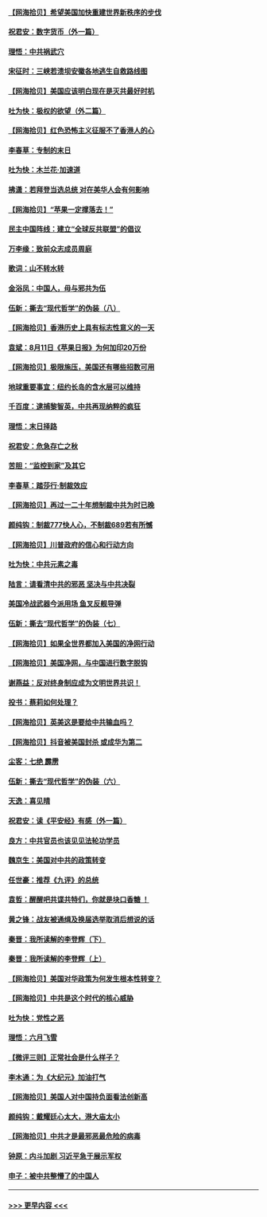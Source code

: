 #### [【网海拾贝】希望美国加快重建世界新秩序的步伐](../pages/nsc993/n12334224.md?t=08161602) 
#### [祝君安：数字货币（外一篇）](../pages/nsc993/n12334186.md?t=08161602) 
#### [理悟：中共祸武穴](../pages/nsc993/n12333962.md?t=08161602) 
#### [宋征时：三峡若溃坝安徽各地逃生自救路线图](../pages/nsc993/n12332450.md?t=08161602) 
#### [【网海拾贝】美国应该明白现在是灭共最好时机](../pages/nsc993/n12332313.md?t=08161602) 
#### [吐为快：极权的欲望（外二篇）](../pages/nsc993/n12332089.md?t=08161602) 
#### [【网海拾贝】红色恐怖主义征服不了香港人的心](../pages/nsc993/n12329296.md?t=08161602) 
#### [李春草：专制的末日](../pages/nsc993/n12329079.md?t=08161602) 
#### [吐为快：木兰花‧加速道](../pages/nsc993/n12327366.md?t=08161602) 
#### [拂潇：若拜登当选总统 对在美华人会有何影响](../pages/nsc993/n12295996.md?t=08161602) 
#### [【网海拾贝】“苹果一定撑落去！”](../pages/nsc993/n12326784.md?t=08161602) 
#### [民主中国阵线：建立“全球反共联盟”的倡议](../pages/nsc993/n12324177.md?t=08161602) 
#### [万李缘：致前众志成员周庭](../pages/nsc993/n12324635.md?t=08161602) 
#### [歌词：山不转水转](../pages/nsc993/n12324599.md?t=08161602) 
#### [金浴凤：中国人，毋与邪共为伍](../pages/nsc993/n12324257.md?t=08161602) 
#### [伍新：撕去“现代哲学”的伪装（八）](../pages/nsc993/n12324188.md?t=08161602) 
#### [【网海拾贝】香港历史上具有标志性意义的一天](../pages/nsc993/n12324021.md?t=08161602) 
#### [袁斌：8月11日《苹果日报》为何加印20万份](../pages/nsc993/n12323955.md?t=08161602) 
#### [【网海拾贝】极限施压，美国还有哪些招数可用](../pages/nsc993/n12322512.md?t=08161602) 
#### [地球重要事宜：纽约长岛的含水层可以维持](../pages/nsc993/n12321844.md?t=08161602) 
#### [千百度：逮捕黎智英，中共再现纳粹的疯狂](../pages/nsc993/n12321777.md?t=08161602) 
#### [理悟：末日择路](../pages/nsc993/n12320812.md?t=08161602) 
#### [祝君安：危急存亡之秋](../pages/nsc993/n12320795.md?t=08161602) 
#### [苦胆：“监控到家”及其它](../pages/nsc993/n12320751.md?t=08161602) 
#### [李春草：踏莎行·制裁效应](../pages/nsc993/n12318290.md?t=08161602) 
#### [【网海拾贝】再过一二十年想制裁中共为时已晚](../pages/nsc993/n12318195.md?t=08161602) 
#### [颜纯钩：制裁777快人心，不制裁689若有所憾](../pages/nsc993/n12316912.md?t=08161602) 
#### [【网海拾贝】川普政府的信心和行动方向](../pages/nsc993/n12316673.md?t=08161602) 
#### [吐为快：中共元素之毒](../pages/nsc993/n12316547.md?t=08161602) 
#### [陆言：请看清中共的邪恶 坚决与中共决裂](../pages/nsc993/n12315784.md?t=08161602) 
#### [美国冷战武器今派用场 鱼叉反舰导弹](../pages/nsc993/n12316258.md?t=08161602) 
#### [伍新：撕去“现代哲学”的伪装（七）](../pages/nsc993/n12315846.md?t=08161602) 
#### [【网海拾贝】如果全世界都加入美国的净网行动](../pages/nsc993/n12315588.md?t=08161602) 
#### [【网海拾贝】美国净网，与中国进行数字脱钩](../pages/nsc993/n12312813.md?t=08161602) 
#### [谢燕益：反对终身制应成为文明世界共识！](../pages/nsc993/n12310465.md?t=08161602) 
#### [投书：蔡莉如何处理？](../pages/nsc993/n12310224.md?t=08161602) 
#### [【网海拾贝】英美这是要给中共输血吗？](../pages/nsc993/n12307646.md?t=08161602) 
#### [【网海拾贝】抖音被美国封杀 或成华为第二](../pages/nsc993/n12305277.md?t=08161602) 
#### [尘客：七绝 霹雳](../pages/nsc993/n12304053.md?t=08161602) 
#### [伍新：撕去“现代哲学”的伪装（六）](../pages/nsc993/n12303243.md?t=08161602) 
#### [天逸：喜见晴](../pages/nsc993/n12303226.md?t=08161602) 
#### [祝君安：读《平安经》有感（外一篇）](../pages/nsc993/n12303170.md?t=08161602) 
#### [良方：中共官员也该见见法轮功学员](../pages/nsc993/n12302985.md?t=08161602) 
#### [魏京生：美国对中共的政策转变](../pages/nsc993/n12302929.md?t=08161602) 
#### [任世豪：推荐《九评》的总统](../pages/nsc993/n12302838.md?t=08161602) 
#### [袁哲：醒醒吧共谍共特们，你就是块口香糖 ！](../pages/nsc993/n12302678.md?t=08161602) 
#### [黄之锋：战友被通缉及换届选举取消后想说的话](../pages/nsc993/n12302681.md?t=08161602) 
#### [秦晋：我所读解的李登辉（下）](../pages/nsc993/n12302171.md?t=08161602) 
#### [秦晋：我所读解的李登辉（上）](../pages/nsc993/n12301979.md?t=08161602) 
#### [【网海拾贝】美国对华政策为何发生根本性转变？](../pages/nsc993/n12302091.md?t=08161602) 
#### [【网海拾贝】中共是这个时代的核心威胁](../pages/nsc993/n12300541.md?t=08161602) 
#### [吐为快：党性之恶](../pages/nsc993/n12300263.md?t=08161602) 
#### [理悟：六月飞雪](../pages/nsc993/n12300243.md?t=08161602) 
#### [【微评三则】正常社会是什么样子？](../pages/nsc993/n12300228.md?t=08161602) 
#### [李木通：为《大纪元》加油打气](../pages/nsc993/n12280363.md?t=08161602) 
#### [【网海拾贝】美国人对中国持负面看法创新高](../pages/nsc993/n12298720.md?t=08161602) 
#### [颜纯钩：戴耀廷心太大，港大庙太小](../pages/nsc993/n12297682.md?t=08161602) 
#### [【网海拾贝】中共才是最邪恶最危险的病毒](../pages/nsc993/n12296470.md?t=08161602) 
#### [钟原：内斗加剧 习近平急于展示军权](../pages/nsc993/n12292544.md?t=08161602) 
#### [申子：被中共整懵了的中国人](../pages/nsc993/n12291389.md?t=08161602) 

----
#### [ >>> 更早内容 <<< ](../indexes/nsc993-earlier.md)
